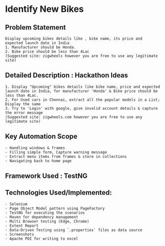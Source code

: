 # Identify New Bikes

## Problem Statement
	Display upcoming bikes details like , bike name, its price and expected launch date in India
	1. Manufacturer should be Honda.
	2. Bike price should be less than 4Lac
	(Suggested site: zigwheels however you are free to use any legitimate site)

## Detailed Description : Hackathon Ideas

	1. Display "Upcoming" bikes details like bike name, price and expected launch date in India, for manufacturer 'Honda' & Bike price should be less than 4Lac.
	2. For Used cars in Chennai, extract all the popular models in a List; Display the same
	3. Try to 'Login' with google, give invalid account details & capture the error message
	(Suggested site: zigwheels.com however you are free to use any legitimate site)

## Key Automation Scope

	- Handling windows & frames
	- Filling simple form, Capture warning message
	- Extract menu items from frames & store in collections
	- Navigating back to home page

## Framework Used : TestNG

## Technologies Used/Implemented:
	- Selenium
	- Page Object Model pattern using PageFactory
	- TestNG for executing the scenarios
	- Maven for dependency management
	- Multi Browser testing (Edge, Chrome)
	- Extent Report
	- Data-Driven Testing using `.properties` files as data source
	- Screenshots
	- Apache POI for writing to excel